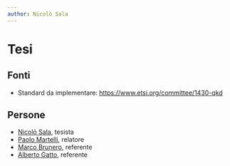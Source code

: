 ```yaml
---
author: Nicolò Sala
---
```


# Tesi

## Fonti
- Standard da implementare: https://www.etsi.org/committee/1430-qkd

## Persone
- [Nicolò Sala](mailto:nicolo4.sala@mail.polimi.it), tesista
- [Paolo Martelli](mailto:paolo.martelli@polimi.it), relatore
- [Marco Brunero](mailto:marco.brunero@polimi.it), referente
- [Alberto Gatto](mailto:alberto.gatto@polimi.it), referente
